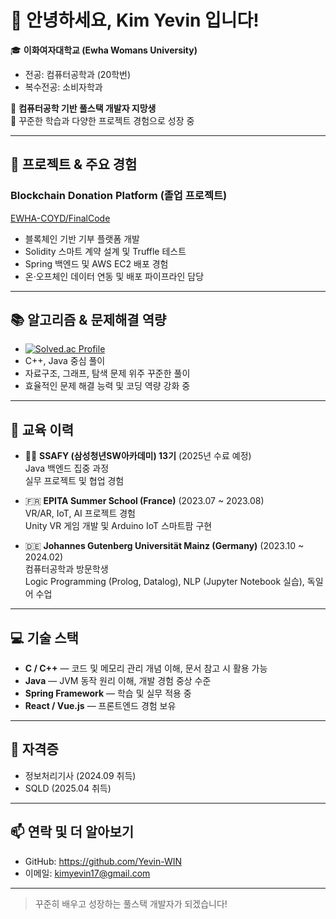# 👋 안녕하세요, Kim Yevin 입니다!

🎓 **이화여자대학교 (Ewha Womans University)**  
- 전공: 컴퓨터공학과 (20학번)  
- 복수전공: 소비자학과  

📌 **컴퓨터공학 기반 풀스택 개발자 지망생**  
🚀 꾸준한 학습과 다양한 프로젝트 경험으로 성장 중  

---

## 🧩 프로젝트 & 주요 경험

### Blockchain Donation Platform (졸업 프로젝트)  
[EWHA-COYD/FinalCode](https://github.com/EWHA-COYD/FinalCode)  
- 블록체인 기반 기부 플랫폼 개발  
- Solidity 스마트 계약 설계 및 Truffle 테스트  
- Spring 백엔드 및 AWS EC2 배포 경험  
- 온·오프체인 데이터 연동 및 배포 파이프라인 담당  

---

## 📚 알고리즘 & 문제해결 역량

- [![Solved.ac Profile](http://mazassumnida.wtf/api/generate_badge?boj=dande_lion)](https://solved.ac/dande_lion)  
- C++, Java 중심 풀이  
- 자료구조, 그래프, 탐색 문제 위주 꾸준한 풀이  
- 효율적인 문제 해결 능력 및 코딩 역량 강화 중  

---

## 🏫 교육 이력

- 👩‍💻 **SSAFY (삼성청년SW아카데미) 13기** (2025년 수료 예정)  
  Java 백엔드 집중 과정  
  실무 프로젝트 및 협업 경험  

- 🇫🇷 **EPITA Summer School (France)** (2023.07 ~ 2023.08)  
  VR/AR, IoT, AI 프로젝트 경험  
  Unity VR 게임 개발 및 Arduino IoT 스마트팜 구현  

- 🇩🇪 **Johannes Gutenberg Universität Mainz (Germany)** (2023.10 ~ 2024.02)  
  컴퓨터공학과 방문학생  
  Logic Programming (Prolog, Datalog), NLP (Jupyter Notebook 실습), 독일어 수업  

---

## 💻 기술 스택

- **C / C++** — 코드 및 메모리 관리 개념 이해, 문서 참고 시 활용 가능  
- **Java** — JVM 동작 원리 이해, 개발 경험 중상 수준  
- **Spring Framework** — 학습 및 실무 적용 중  
- **React / Vue.js** — 프론트엔드 경험 보유  

---

## 📜 자격증

- 정보처리기사 (2024.09 취득)  
- SQLD (2025.04 취득)  

---

## 📫 연락 및 더 알아보기

- GitHub: https://github.com/Yevin-WIN  
- 이메일: kimyevin17@gmail.com  

---

> 꾸준히 배우고 성장하는 풀스택 개발자가 되겠습니다!
